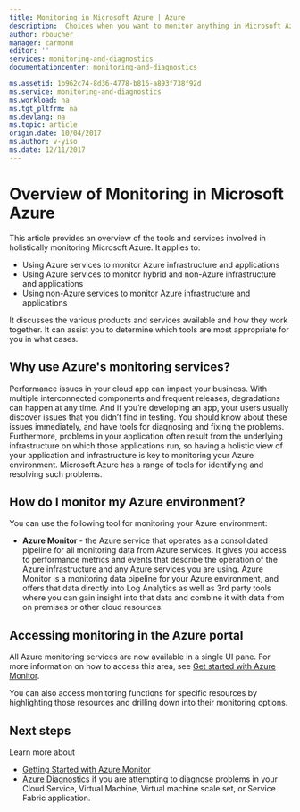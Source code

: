 ```yaml
---
title: Monitoring in Microsoft Azure | Azure
description:  Choices when you want to monitor anything in Microsoft Azure.
author: rboucher
manager: carmonm
editor: ''
services: monitoring-and-diagnostics
documentationcenter: monitoring-and-diagnostics

ms.assetid: 1b962c74-8d36-4778-b816-a893f738f92d
ms.service: monitoring-and-diagnostics
ms.workload: na
ms.tgt_pltfrm: na
ms.devlang: na
ms.topic: article
origin.date: 10/04/2017
ms.author: v-yiso
ms.date: 12/11/2017
---
```


# Overview of Monitoring in Microsoft Azure
This article provides an overview of the tools and services involved in holistically monitoring Microsoft Azure. It applies to:
- Using Azure services to monitor Azure infrastructure and applications
- Using Azure services to monitor hybrid and non-Azure infrastructure and applications
- Using non-Azure services to monitor Azure infrastructure and applications

It discusses the various products and services available and how they work together. It can assist you to determine which tools are most appropriate for you in what cases.  

## Why use Azure's monitoring services?

Performance issues in your cloud app can impact your business. With multiple interconnected components and frequent releases, degradations can happen at any time. And if you’re developing an app, your users usually discover issues that you didn’t find in testing. You should know about these issues immediately, and have tools for diagnosing and fixing the problems. Furthermore, problems in your application often result from the underlying infrastructure on which those applications run, so having a holistic view of your application and infrastructure is key to monitoring your Azure environment. Microsoft Azure has a range of tools for identifying and resolving such problems.

## How do I monitor my Azure environment?

You can use the following tool for monitoring your Azure environment:

-	**Azure Monitor** - the Azure service that operates as a consolidated pipeline for all monitoring data from Azure services. It gives you access to performance metrics and events that describe the operation of the Azure infrastructure and any Azure services you are using. Azure Monitor is a monitoring data pipeline for your Azure environment, and offers that data directly into Log Analytics as well as 3rd party tools where you can gain insight into that data and combine it with data from on premises or other cloud resources.

## Accessing monitoring in the Azure portal
All Azure monitoring services are now available in a single UI pane. For more information on how to access this area, see [Get started with Azure Monitor](monitoring-get-started.md). 

You can also access monitoring functions for specific resources by highlighting those resources and drilling down into their monitoring options. 


## Next steps
Learn more about

* [Getting Started with Azure Monitor](monitoring-get-started.md)
* [Azure Diagnostics](../azure-diagnostics.md) if you are attempting to diagnose problems in your Cloud Service, Virtual Machine, Virtual machine scale set, or Service Fabric application.
